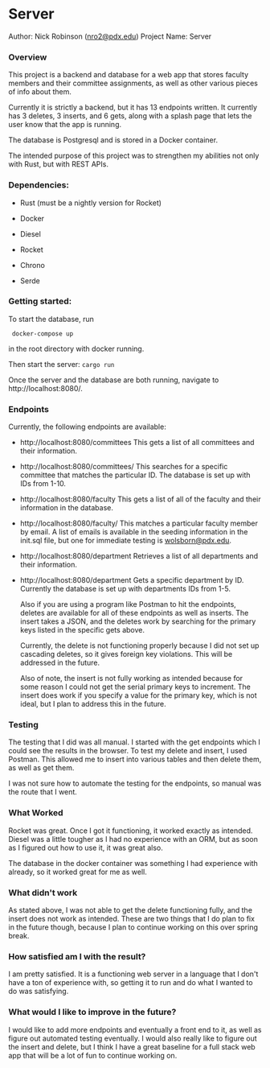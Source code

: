 # Server
Author:  Nick Robinson  (nro2@pdx.edu)
Project Name: Server

### Overview
This project is a backend and database for a web app that stores faculty members and their committee assignments, as well as other various pieces of info about them.

Currently it is strictly a backend, but it has 13 endpoints written.  It currently has 3 deletes, 3 inserts, and 6 gets, along with a splash page that lets the user know that the app is running.

The database is Postgresql and is stored in a Docker container.

The intended purpose of this project was to strengthen my abilities not only with Rust, but with REST APIs. 

### Dependencies:

* Rust (must be a nightly version for Rocket)

* Docker

* Diesel

* Rocket

* Chrono

* Serde


### Getting started:

To start the database, run 

``` docker-compose up```

in the root directory with docker running.

Then start the server: 
```cargo run```

Once the server and the database are both running, navigate to http://localhost:8080/.

### Endpoints

Currently, the following endpoints are available:
* http://localhost:8080/committees
  This gets a list of all committees and their information.
* http://localhost:8080/committees/<id>
  This searches for a specific committee that matches the particular ID.  The database is set up with IDs from 1-10.
* http://localhost:8080/faculty
   This gets a list of all of the faculty and their information in the database.
* http://localhost:8080/faculty/<email>
  This matches a particular faculty member by email. A list of emails is available in the seeding information in the init.sql file, but one for immediate testing is wolsborn@pdx.edu.
* http://localhost:8080/department
  Retrieves a list of all departments and their information.
* http://localhost:8080/department<id>
  Gets a specific department by ID.  Currently the database is set up with departments IDs from 1-5.
  
  Also if you are using a program like Postman to hit the endpoints, deletes are available for all of these endpoints as well as inserts.  The insert takes a JSON, and the deletes work by searching for the primary keys listed in the specific gets above.
  
  Currently, the delete is not functioning properly because I did not set up cascading deletes, so it gives foreign key violations.  This will be addressed in the future.
  
  Also of note, the insert is not fully working as intended because for some reason I could not get the serial primary keys to increment.  The insert does work if you specify a value for the primary key, which is not ideal, but I plan to address this in the future.

### Testing

The testing that I did was all manual.  I started with the get endpoints which I could see the results in the browser.  To test my delete and insert, I used Postman.  This allowed me to insert into various tables and then delete them, as well as get them.

I was not sure how to automate the testing for the endpoints, so manual was the route that I went.

### What Worked

Rocket was great.  Once I got it functioning, it worked exactly as intended.   Diesel was a little tougher as I had no experience with an ORM, but as soon as I figured out how to use it, it was great also.  

The database in the docker container was something I had experience with already, so it worked great for me as well.

### What didn't work

As stated above, I was not able to get the delete functioning fully, and the insert does not work as intended.  These are two things that I do plan to fix in the future though, because I plan to continue working on this over spring break.  

### How satisfied am I with the result?

I am pretty satisfied. It is a functioning web server in a language that I don't have a ton of experience with, so getting it to run and do what I wanted to do was satisfying.  

### What would I like to improve in the future?

I would like to add more endpoints and eventually a front end to it, as well as figure out automated testing eventually.  I would also really like to figure out the insert and delete, but I think I have a great baseline for a full stack web app that will be a lot of fun to continue working on.
  
  

